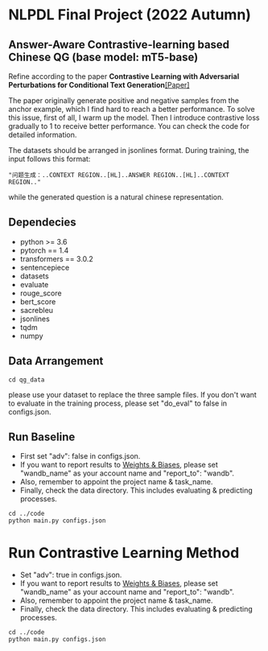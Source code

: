 # NLPDL Final Project (2022 Autumn)
## Answer-Aware Contrastive-learning based Chinese QG (base model: mT5-base)

Refine according to the paper **Contrastive Learning with Adversarial Perturbations for Conditional Text Generation**[[Paper]](https://openreview.net/forum?id=Wga_hrCa3P3)

The paper originally generate positive and negative samples from the anchor example, which I find hard to reach a better performance. To solve this issue, first of all, I warm up the model. Then I introduce contrastive loss gradually to 1 to receive better performance. You can check the code for detailed information.

The datasets should be arranged in jsonlines format. During training, the input follows this format:
```
"问题生成：..CONTEXT REGION..[HL]..ANSWER REGION..[HL]..CONTEXT REGION.."
```
while the generated question is a natural chinese representation.
## Dependecies
* python >= 3.6
* pytorch == 1.4
* transformers == 3.0.2
* sentencepiece
* datasets
* evaluate
* rouge_score
* bert_score
* sacrebleu
* jsonlines
* tqdm
* numpy

## Data Arrangement
```
cd qg_data
```
please use your dataset to replace the three sample files. If you don't want to evaluate in the training process, please set "do_eval" to false in configs.json.

## Run Baseline
* First set "adv": false in configs.json. 
* If you want to report results to [Weights & Biases](https://wandb.ai/site), please set "wandb_name" as your account name and "report_to": "wandb".  
* Also, remember to appoint the project name & task_name.
* Finally, check the data directory. This includes evaluating & predicting processes.

```
cd ../code
python main.py configs.json
```

# Run Contrastive Learning Method
* Set "adv": true in configs.json. 
* If you want to report results to [Weights & Biases](https://wandb.ai/site), please set "wandb_name" as your account name and "report_to": "wandb". 
* Also, remember to appoint the project name & task_name.
* Finally, check the data directory. This includes evaluating & predicting processes.
```
cd ../code
python main.py configs.json
```
